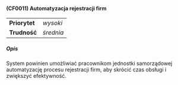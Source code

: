 #### (CF0011) Automatyzacja rejestracji firm

|               |           |
|---------------|-----------|
| **Priorytet** | _wysoki_  |
| **Trudność**  | _średnia_ |

##### Opis

System powinien
umożliwiać pracownikom jednostki samorządowej automatyzację procesu rejestracji firm, aby skrócić czas obsługi i zwiększyć efektywność.
